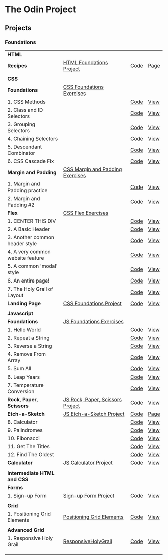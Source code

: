 # The Odin Project

## Projects

### Foundations

|                                  |                                                             |                                 |                                 |
| -------------------------------- | ----------------------------------------------------------- | ------------------------------- | ------------------------------- |
| **HTML**                         |                                                             |                                 |                                 |
| **Recipes**                      | [HTML Foundations Project][HTMLFoundationsProject]          | [Code][HTMLFoundationsCode]     | [Page][HTMLFoundationsPage]     |
|                                  |                                                             |                                 |                                 |
| **CSS**                          |                                                             |                                 |                                 |
| **Foundations**                  | [CSS Foundations Exercises][CSSFoundationsExercises]        |                                 |                                 |
| 1. CSS Methods                   |                                                             | [Code][CSSFoundationsCode1]     | [View][CSSFoundationsPage1]     |
| 2. Class and ID Selectors        |                                                             | [Code][CSSFoundationsCode2]     | [View][CSSFoundationsPage2]     |
| 3. Grouping Selectors            |                                                             | [Code][CSSFoundationsCode3]     | [View][CSSFoundationsPage3]     |
| 4. Chaining Selectors            |                                                             | [Code][CSSFoundationsCode4]     | [View][CSSFoundationsPage4]     |
| 5. Descendant Combinator         |                                                             | [Code][CSSFoundationsCode5]     | [View][CSSFoundationsPage5]     |
| 6. CSS Cascade Fix               |                                                             | [Code][CSSFoundationsCode6]     | [View][CSSFoundationsPage6]     |
| **Margin and Padding**           | [CSS Margin and Padding Exercises][CSSMarginPaddingProject] |                                 |                                 |
| 1. Margin and Padding practice   |                                                             | [Code][CSSMarginPaddingCode1]   | [View][CSSMarginPaddingPage1]   |
| 2. Margin and Padding #2         |                                                             | [Code][CSSMarginPaddingCode2]   | [View][CSSMarginPaddingPage2]   |
| **Flex**                         | [CSS Flex Exercises][CSSFlexProject]                        |                                 |                                 |
| 1. CENTER THIS DIV               |                                                             | [Code][CSSFlexCode1]            | [View][CSSFlexPage1]            |
| 2. A Basic Header                |                                                             | [Code][CSSFlexCode2]            | [View][CSSFlexPage2]            |
| 3. Another common header style   |                                                             | [Code][CSSFlexCode3]            | [View][CSSFlexPage3]            |
| 4. A very common website feature |                                                             | [Code][CSSFlexCode4]            | [View][CSSFlexPage4]            |
| 5. A common 'modal' style        |                                                             | [Code][CSSFlexCode5]            | [View][CSSFlexPage5]            |
| 6. An entire page!               |                                                             | [Code][CSSFlexCode6]            | [View][CSSFlexPage6]            |
| 7. The Holy Grail of Layout      |                                                             | [Code][CSSFlexCode7]            | [View][CSSFlexPage7]            |
| **Landing Page**                 | [CSS Foundations Project][CSSFoundationsProject]            | [Code][CSSFoundationsCode]      | [View][CSSFoundationsPage]      |
|                                  |                                                             |                                 |                                 |
| **Javascript**                   |                                                             |                                 |                                 |
| **Foundations**                  | [JS Foundations Exercises][JSFoundationsExercises]          |                                 |                                 |
| 1. Hello World                   |                                                             | [Code][JSFoundationsCode1]      | [View][JSFoundationsPage1]      |
| 2. Repeat a String               |                                                             | [Code][JSFoundationsCode2]      | [View][JSFoundationsPage2]      |
| 3. Reverse a String              |                                                             | [Code][JSFoundationsCode3]      | [View][JSFoundationsPage3]      |
| 4. Remove From Array             |                                                             | [Code][JSFoundationsCode4]      | [View][JSFoundationsPage4]      |
| 5. Sum All                       |                                                             | [Code][JSFoundationsCode5]      | [View][JSFoundationsPage5]      |
| 6. Leap Years                    |                                                             | [Code][JSFoundationsCode6]      | [View][JSFoundationsPage6]      |
| 7. Temperature Conversion        |                                                             | [Code][JSFoundationsCode7]      | [View][JSFoundationsPage7]      |
| **Rock, Paper, Scissors**        | [JS Rock, Paper, Scissors Project][JS-RPSProject]           | [Code][JS-RPSProjectCode]       | [View][JS-RPSProjectPage]       |
| **Etch-a-Sketch**                | [JS Etch-a-Sketch Project][JSEtchSketchProject]             | [Code][JSEtchSketchProjectCode] | [Page][JSEtchSketchProjectPage] |
| 8. Calculator                    |                                                             | [Code][JSFoundationsCode8]      | [View][JSFoundationsPage8]      |
| 9. Palindromes                   |                                                             | [Code][JSFoundationsCode9]      | [View][JSFoundationsPage9]      |
| 10. Fibonacci                    |                                                             | [Code][JSFoundationsCode10]     | [View][JSFoundationsPage10]     |
| 11. Get The Titles               |                                                             | [Code][JSFoundationsCode11]     | [View][JSFoundationsPage11]     |
| 12. Find The Oldest              |                                                             | [Code][JSFoundationsCode12]     | [View][JSFoundationsPage12]     |
| **Calculator**                   | [JS Calculator Project][JS-CalcProject]                     | [Code][JS-CalcProjectCode]      | [View][JS-CalcProjectPage]      |
|                                  |                                                             |                                 |                                 |
| **Intermediate HTML and CSS**    |                                                             |                                 |                                 |
| **Forms**                        |                                                             |                                 |                                 |
| 1. Sign-up Form                  | [Sign-up Form Project][Sign-upProject]                      | [Code][Sign-upProjectCode]      | [View][Sign-upProjectPage]      |
|                                  |                                                             |                                 |                                 |
| **Grid**                         |                                                             |                                 |                                 |
| 1. Positioning Grid Elements     | [Positioning Grid Elements][GridExercise1]                  | [Code][CSSGridCode1]            | [View][CSSGridPage1]            |
|                                  |                                                             |                                 |                                 |
| **Advanced Grid**                |                                                             |                                 |                                 |
| 1. Responsive Holy Grail         | [ResponsiveHolyGrail][AdvancedGridExercise1]                | [Code][CSSAdvancedGridCode1]    | [View][CSSAdvancedGridPage1]    |
|                                  |                                                             |                                 |                                 |
|                                  |                                                             |                                 |                                 |
|                                  |                                                             |                                 |                                 |

[HTMLFoundationsProject]: https://www.theodinproject.com/lessons/foundations-recipes
[HTMLFoundationsCode]: ./odin-recipes/
[HTMLFoundationsPage]: https://fhmurakami.github.io/the-odin-project/odin-recipes

<!--  -->

[CSSFoundationsExercises]: https://www.theodinproject.com/lessons/foundations-intro-to-css
[CSSFoundationsCode1]: https://github.com/fhmurakami/the-odin-project/tree/main/css-exercises/foundations/intro-to-css/01-css-methods
[CSSFoundationsPage1]: https://fhmurakami.github.io/the-odin-project/css-exercises/foundations/intro-to-css/01-css-methods/index.html
[CSSFoundationsCode2]: https://github.com/fhmurakami/the-odin-project/tree/main/css-exercises/foundations/intro-to-css/02-class-id-selectors
[CSSFoundationsPage2]: https://fhmurakami.github.io/the-odin-project/css-exercises/foundations/intro-to-css/02-class-id-selectors/index.html
[CSSFoundationsCode3]: https://github.com/fhmurakami/the-odin-project/tree/main/css-exercises/foundations/intro-to-css/03-grouping-selectors
[CSSFoundationsPage3]: https://fhmurakami.github.io/the-odin-project/css-exercises/foundations/intro-to-css/03-grouping-selectors/index.html
[CSSFoundationsCode4]: https://github.com/fhmurakami/the-odin-project/tree/main/css-exercises/foundations/intro-to-css/04-chaining-selectors
[CSSFoundationsPage4]: https://fhmurakami.github.io/the-odin-project/css-exercises/foundations/intro-to-css/04-chaining-selectors/index.html
[CSSFoundationsCode5]: https://github.com/fhmurakami/the-odin-project/tree/main/css-exercises/foundations/intro-to-css/05-descendant-combinator
[CSSFoundationsPage5]: https://fhmurakami.github.io/the-odin-project/css-exercises/foundations/intro-to-css/05-descendant-combinator/index.html
[CSSFoundationsCode6]: https://github.com/fhmurakami/the-odin-project/tree/main/css-exercises/foundations/intro-to-css/06-cascade-fix
[CSSFoundationsPage6]: https://fhmurakami.github.io/the-odin-project/css-exercises/foundations/intro-to-css/06-cascade-fix/index.html

<!-- -->

[CSSMarginPaddingProject]: https://www.theodinproject.com/lessons/foundations-block-and-inline
[CSSMarginPaddingCode1]: https://github.com/fhmurakami/the-odin-project/tree/main/css-exercises/block-and-inline/01-margin-and-padding-1
[CSSMarginPaddingPage1]: https://fhmurakami.github.io/the-odin-project/css-exercises/block-and-inline/01-margin-and-padding-1/
[CSSMarginPaddingCode2]: https://github.com/fhmurakami/the-odin-project/tree/main/css-exercises/block-and-inline/02-margin-and-padding-2
[CSSMarginPaddingPage2]: https://fhmurakami.github.io/the-odin-project/css-exercises/block-and-inline/02-margin-and-padding-2/

<!--  -->

[CSSFlexProject]: https://www.theodinproject.com/lessons/foundations-alignment
[CSSFlexCode1]: https://github.com/fhmurakami/the-odin-project/tree/main/css-exercises/flex/01-flex-center
[CSSFlexPage1]: https://fhmurakami.github.io/the-odin-project/css-exercises/flex/01-flex-center/
[CSSFlexCode2]: https://github.com/fhmurakami/the-odin-project/tree/main/css-exercises/flex/02-flex-header
[CSSFlexPage2]: https://fhmurakami.github.io/the-odin-project/css-exercises/flex/02-flex-header/
[CSSFlexCode3]: https://github.com/fhmurakami/the-odin-project/tree/main/css-exercises/flex/03-flex-header-2
[CSSFlexPage3]: https://fhmurakami.github.io/the-odin-project/css-exercises/flex/03-flex-header-2/
[CSSFlexCode4]: https://github.com/fhmurakami/the-odin-project/tree/main/css-exercises/flex/04-flex-information
[CSSFlexPage4]: https://fhmurakami.github.io/the-odin-project/css-exercises/flex/04-flex-information/
[CSSFlexCode5]: https://github.com/fhmurakami/the-odin-project/tree/main/css-exercises/flex/05-flex-modal
[CSSFlexPage5]: https://fhmurakami.github.io/the-odin-project/css-exercises/flex/05-flex-modal/
[CSSFlexCode6]: https://github.com/fhmurakami/the-odin-project/tree/main/css-exercises/flex/06-flex-layout
[CSSFlexPage6]: https://fhmurakami.github.io/the-odin-project/css-exercises/flex/06-flex-layout/
[CSSFlexCode7]: https://github.com/fhmurakami/the-odin-project/tree/main/css-exercises/flex/07-flex-layout-2
[CSSFlexPage7]: https://fhmurakami.github.io/the-odin-project/css-exercises/flex/07-flex-layout-2/

<!--  -->

[CSSFoundationsProject]: https://www.theodinproject.com/lessons/foundations-landing-page
[CSSFoundationsCode]: https://github.com/fhmurakami/the-odin-project/tree/main/landing-page
[CSSFoundationsPage]: https://fhmurakami.github.io/the-odin-project/landing-page/

<!--  -->

[JSFoundationsExercises]: https://www.theodinproject.com/lessons/foundations-arrays-and-loops
[JSFoundationsCode1]: https://github.com/fhmurakami/the-odin-project/tree/main/javascript-exercises/01_helloWorld
[JSFoundationsPage1]: https://fhmurakami.github.io/the-odin-project/javascript-exercises/01_helloWorld/
[JSFoundationsCode2]: https://github.com/fhmurakami/the-odin-project/tree/main/javascript-exercises/02_repeatString
[JSFoundationsPage2]: https://fhmurakami.github.io/the-odin-project/javascript-exercises/02_repeatString/
[JSFoundationsCode3]: https://github.com/fhmurakami/the-odin-project/tree/main/javascript-exercises/03_reverseString
[JSFoundationsPage3]: https://fhmurakami.github.io/the-odin-project/javascript-exercises/03_reverseString/
[JSFoundationsCode4]: https://github.com/fhmurakami/the-odin-project/tree/main/javascript-exercises/04_removeFromArray
[JSFoundationsPage4]: https://fhmurakami.github.io/the-odin-project/javascript-exercises/04_removeFromArray/
[JSFoundationsCode5]: https://github.com/fhmurakami/the-odin-project/tree/main/javascript-exercises/05_sumAll
[JSFoundationsPage5]: https://fhmurakami.github.io/the-odin-project/javascript-exercises/05_sumAll/
[JSFoundationsCode6]: https://github.com/fhmurakami/the-odin-project/tree/main/javascript-exercises/06_leapYears
[JSFoundationsPage6]: https://fhmurakami.github.io/the-odin-project/javascript-exercises/06_leapYears/
[JSFoundationsCode7]: https://github.com/fhmurakami/the-odin-project/tree/main/javascript-exercises/07_tempConversion
[JSFoundationsPage7]: https://fhmurakami.github.io/the-odin-project/javascript-exercises/07_tempConversion/
[JSFoundationsCode8]: https://github.com/fhmurakami/the-odin-project/tree/main/javascript-exercises/08_calculator
[JSFoundationsPage8]: https://fhmurakami.github.io/the-odin-project/javascript-exercises/08_calculator/
[JSFoundationsCode9]: https://github.com/fhmurakami/the-odin-project/tree/main/javascript-exercises/09_palindromes
[JSFoundationsPage9]: https://fhmurakami.github.io/the-odin-project/javascript-exercises/09_palindromes/
[JSFoundationsCode10]: https://github.com/fhmurakami/the-odin-project/tree/main/javascript-exercises/10_fibonacci
[JSFoundationsPage10]: https://fhmurakami.github.io/the-odin-project/javascript-exercises/10_fibonacci/
[JSFoundationsCode11]: https://github.com/fhmurakami/the-odin-project/tree/main/javascript-exercises/11_getTheTitles
[JSFoundationsPage11]: https://fhmurakami.github.io/the-odin-project/javascript-exercises/11_getTheTitles/
[JSFoundationsCode12]: https://github.com/fhmurakami/the-odin-project/tree/main/javascript-exercises/12_findTheOldest
[JSFoundationsPage12]: https://fhmurakami.github.io/the-odin-project/javascript-exercises/12_findTheOldest/

<!--  -->

[JS-RPSProject]: https://www.theodinproject.com/lessons/foundations-rock-paper-scissors
[JS-RPSProjectCode]: https://github.com/fhmurakami/the-odin-project/tree/main/rock-paper-scissors
[JS-RPSProjectPage]: https://fhmurakami.github.io/the-odin-project/rock-paper-scissors/index.html

<!--  -->

[JSEtchSketchProject]: https://www.theodinproject.com/lessons/foundations-etch-a-sketch
[JSEtchSketchProjectCode]: https://github.com/fhmurakami/the-odin-project/tree/main/etch-a-sketch
[JSEtchSketchProjectPage]: https://fhmurakami.github.io/the-odin-project/etch-a-sketch/index.html

<!--  -->

[JS-CalcProject]: https://www.theodinproject.com/lessons/foundations-calculator
[JS-CalcProjectCode]: https://github.com/fhmurakami/the-odin-project/tree/main/calculator
[JS-CalcProjectPage]: https://fhmurakami.github.io/the-odin-project/calculator/index.html

<!--  -->

[Sign-upProject]: https://www.theodinproject.com/lessons/node-path-intermediate-html-and-css-sign-up-form
[Sign-upProjectCode]: https://github.com/fhmurakami/the-odin-project/tree/main/sign-up-form
[Sign-upProjectPage]: https://fhmurakami.github.io/the-odin-project/sign-up-form/index.html

<!--  -->

[GridExercise1]: https://www.theodinproject.com/lessons/node-path-intermediate-html-and-css-positioning-grid-elements
[CSSGridCode1]: https://github.com/fhmurakami/the-odin-project/tree/main/css-exercises/intermediate-html-css/positioning-grid/01-basic-holy-grail
[CSSGridPage1]: https://fhmurakami.github.io/the-odin-project/css-exercises/intermediate-html-css/positioning-grid/01-basic-holy-grail/

<!--  -->

[AdvancedGridExercise1]: https://www.theodinproject.com/lessons/node-path-intermediate-html-and-css-advanced-grid-properties
[CSSAdvancedGridCode1]: https://github.com/fhmurakami/the-odin-project/tree/main/css-exercises/intermediate-html-css/advanced-grid/01-responsive-holy-grail
[CSSAdvancedGridPage1]: https://fhmurakami.github.io/the-odin-project/css-exercises/intermediate-html-css/advanced-grid/01-responsive-holy-grail/01-basic-holy-grail/
